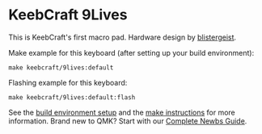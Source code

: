 # KeebCraft 9Lives

This is KeebCraft's first macro pad. Hardware design by [blistergeist](https://github.com/blistergeist).

Make example for this keyboard (after setting up your build environment):

    make keebcraft/9lives:default 

Flashing example for this keyboard:

    make keebcraft/9lives:default:flash

See the [build environment setup](https://docs.qmk.fm/#/getting_started_build_tools) and the [make instructions](https://docs.qmk.fm/#/getting_started_make_guide) for more information. Brand new to QMK? Start with our [Complete Newbs Guide](https://docs.qmk.fm/#/newbs).
